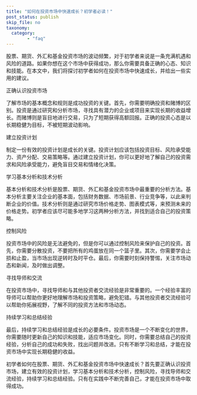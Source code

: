 ```yaml
---
title: "如何在投资市场中快速成长？初学者必读！"
post_status: publish
skip_file: no
taxonomy:
  category:
        - "faq"
---
```


股票、期货、外汇和基金投资市场的波动频繁，对于初学者来说是一条充满机遇和风险的道路。如果你想在这个市场中获得成功，那么你需要具备正确的心态、知识和技能。在本文中，我们将探讨初学者如何在投资市场中快速成长，并给出一些实用的建议。

正确认识投资市场

了解市场的基本概念和规则是成功投资的关键。首先，你需要明确投资和赌博的区别。投资是通过研究和分析市场，寻找具有潜力的企业或项目来实现长期的收益增长。而赌博则是盲目地进行交易，只为了短期获得高额回报。正确的投资心态是以长期稳健为目标，不被短期波动影响。

建立投资计划

制定一份有效的投资计划是成长的关键。投资计划应该包括投资目标、风险承受能力、资产分配、交易策略等。通过建立投资计划，你可以更好地了解自己的投资需求和风险承受能力，避免盲目交易和情绪化决策。

学习基本分析和技术分析

基本分析和技术分析是股票、期货、外汇和基金投资市场中最重要的分析方法。基本分析主要关注企业的基本面，包括财务数据、市场前景、行业竞争等，以此来判断企业的价值。技术分析则是通过研究市场价格走势、图表模式等，来预测未来的价格走势。初学者应该尽可能多地学习这两种分析方法，并找到适合自己的投资策略。

控制风险

投资市场中的风险是无法避免的，但是你可以通过控制风险来保护自己的投资。首先，你需要分散投资，不要把所有的鸡蛋放在同一个篮子里。其次，你需要学会止损和止盈，当市场出现逆转时及时平仓。最后，你需要时刻保持警惕，关注市场动态和新闻，及时做出调整。

寻找导师和交流

在投资市场中，寻找导师和与其他投资者交流经验是非常重要的。一个经验丰富的导师可以帮助你更好地理解市场和投资策略，避免犯错。与其他投资者交流经验可以帮助你拓展视野，了解不同的投资方法和市场动态。

持续学习和总结经验

最后，持续学习和总结经验是成长的必要条件。投资市场是一个不断变化的世界，你需要随时更新自己的知识和技能，适应市场变化。同时，你需要总结自己的投资经验，分析自己的成功和失败，找出问题并改进。只有不断学习和总结，才能在投资市场中实现长期稳健的收益。

初学者如何在股票、期货、外汇和基金投资市场中快速成长？首先要正确认识投资市场，建立有效的投资计划，学习基本分析和技术分析，控制风险，寻找导师和交流经验，持续学习和总结经验。只有在实践中不断完善自己，才能在投资市场中取得成功。
